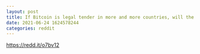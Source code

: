 ```yaml
--- 
layout: post 
title: If Bitcoin is legal tender in more and more countries, will the US start treating Bitcoin trading as FOREX? 
date: 2021-06-24 1624578244 
categories: reddit 
--- 
```

https://redd.it/o7bv12